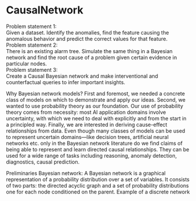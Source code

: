 # CausalNetwork

Problem statement 1:<br>
Given a dataset. Identify the anomalies, find the feature causing the anomalous behavior and predict the correct values for that feature. <br>
Problem statement 2:<br>
There is an existing alarm tree. Simulate the same thing in a Bayesian network and find the root cause of a problem given certain evidence in particular nodes. <br>
Problem statement 3:<br>
Create a Causal Bayesian network and make interventional and counterfactual queries to infer important insights. <br>

Why Bayesian network models?
First and foremost, we needed a concrete class of models on which to demonstrate and apply our ideas. Second, we wanted to use probability theory as our foundation. Our use of probability theory comes from necessity: most AI application domains involve uncertainty, with which we need to deal with explicitly and from the start in a principled way. Finally, we are interested in deriving cause-effect relationships from data. Even though many classes of models can be used to represent uncertain domains—like decision trees, artificial neural networks etc. only in the Bayesian network literature do we find claims of being able to represent and learn directed causal relationships.
They can be used for a wide range of tasks including reasoning, anomaly detection, diagnostics, causal prediction.

Preliminaries
Bayesian network: 
A Bayesian network is a graphical representation of a probability distribution over a set of variables. It consists of two parts: the directed acyclic graph and a set of probability distributions one for each node conditioned on the parent. 
Example of a discrete network
 
